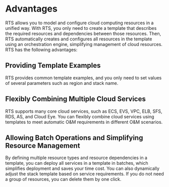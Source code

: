 # Advantages<a name="EN-US_TOPIC_0101357544"></a>

RTS allows you to model and configure cloud computing resources in a unified way. With RTS, you only need to create a template that describes the required resources and dependencies between those resources. Then, RTS automatically creates and configures all resources in the template using an orchestration engine, simplifying management of cloud resources. RTS has the following advantages:

## Providing Template Examples<a name="section112249140267"></a>

RTS provides common template examples, and you only need to set values of several parameters such as region and stack name.

## Flexibly Combining Multiple Cloud Services<a name="section1675045119269"></a>

RTS supports many core cloud services, such as ECS, EVS, VPC, ELB, SFS, RDS, AS, and Cloud Eye. You can flexibly combine cloud services using templates to meet automatic O&M requirements in different O&M scenarios.

## Allowing Batch Operations and Simplifying Resource Management<a name="section037514213276"></a>

By defining multiple resource types and resource dependencies in a template, you can deploy all services in a template in batches, which simplifies deployment and saves your time cost. You can also dynamically adjust the stack template based on service requirements. If you do not need a group of resources, you can delete them by one click.

